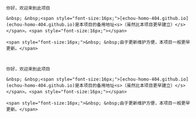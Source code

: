 # 
	你好，欢迎来到此项目

	&nbsp; &nbsp;<span style="font-size:16px;">[echou-homo-404.github.io](echou-homo-404.github.io)是本项目的备用地址<s>（虽然比本项目更早建立）</s></span>。<span style="font-size:16px;"></span> 

	<span style="font-size:16px;">&nbsp; &nbsp;由于更新维护方便，本项目一般更早更新。</span> 

<!DOCTYPE html>
<html lang="en">
<head>
    <meta charset="utf-8">
</head>
<body>

# 
	你好，欢迎来到此项目

	&nbsp; &nbsp;<span style="font-size:16px;">[echou-homo-404.github.io](echou-homo-404.github.io)是本项目的备用地址<s>（虽然比本项目更早建立）</s></span>。<span style="font-size:16px;"></span> 

	<span style="font-size:16px;">&nbsp; &nbsp;由于更新维护方便，本项目一般更早更新。</span> 

</body>
</html>
